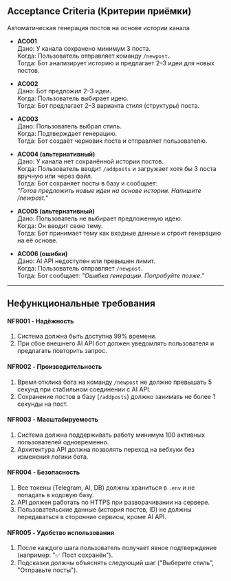 ## Acceptance Criteria (Критерии приёмки)

Автоматическая генерация постов на основе истории канала

- **AC001**  
  Дано: У канала сохранено минимум 3 поста.  
  Когда: Пользователь отправляет команду `/newpost`.  
  Тогда: Бот анализирует историю и предлагает 2–3 идеи для новых постов.  

- **AC002**  
  Дано: Бот предложил 2–3 идеи.  
  Когда: Пользователь выбирает идею.  
  Тогда: Бот предлагает 2–3 варианта стиля (структуры) поста.  

- **AC003**  
  Дано: Пользователь выбрал стиль.  
  Когда: Подтверждает генерацию.  
  Тогда: Бот создаёт черновик поста и отправляет пользователю.  

- **AC004 (альтернативный)**  
  Дано: У канала нет сохранённой истории постов.  
  Когда: Пользователь вводит `/addposts` и загружает хотя бы 3 поста вручную или через файл.  
  Тогда: Бот сохраняет посты в базу и сообщает:  
  _"Готов предложить новые идеи на основе истории. Напишите /newpost."_  

- **AC005 (альтернативный)**  
  Дано: Пользователь не выбирает предложенную идею.  
  Когда: Он вводит свою тему.  
  Тогда: Бот принимает тему как входные данные и строит генерацию на её основе.  

- **AC006 (ошибки)**  
  Дано: AI API недоступен или превышен лимит.  
  Когда: Пользователь отправляет `/newpost`.  
  Тогда: Бот сообщает: _"Ошибка генерации. Попробуйте позже."_  

---

## Нефункциональные требования

#### NFR001 - Надёжность
1. Система должна быть доступна 99% времени.  
2. При сбое внешнего AI API бот должен уведомлять пользователя и предлагать повторить запрос.  

#### NFR002 - Производительность
1. Время отклика бота на команду `/newpost` не должно превышать 5 секунд при стабильном соединении с AI API.  
2. Сохранение постов в базу (`/addposts`) должно занимать не более 1 секунды на пост.  

#### NFR003 - Масштабируемость
1. Система должна поддерживать работу минимум 100 активных пользователей одновременно.  
2. Архитектура API должна позволять переход на вебхуки без изменения логики бота.  

#### NFR004 - Безопасность
1. Все токены (Telegram, AI, DB) должны храниться в `.env` и не попадать в кодовую базу.  
2. API должен работать по HTTPS при разворачивании на сервере.  
3. Пользовательские данные (история постов, ID) не должны передаваться в сторонние сервисы, кроме AI API.  

#### NFR005 - Удобство использования
1. После каждого шага пользователь получает явное подтверждение (например: "✅ Пост сохранён").  
2. Подсказки должны объяснять следующий шаг ("Выберите стиль", "Отправьте посты").  